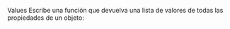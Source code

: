 Values
Escribe una función que devuelva una lista de valores de todas las propiedades de un objeto:

